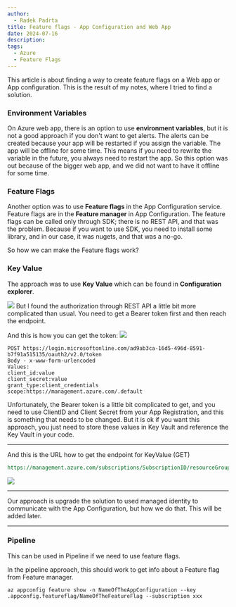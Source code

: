 ```yaml
---
author:
  - Radek Padrta
title: Feature flags - App Configuration and Web App
date: 2024-07-16
description: 
tags:
  - Azure
  - Feature Flags
---
```



This article is about finding a way to create feature flags on a Web app or App configuration. This is the result of my notes, where I tried to find a solution. 

### Environment Variables
On Azure web app, there is an option to use **environment variables**, but it is not a good approach if you don't want to get alerts. The alerts can be created because your app will be restarted if you assign the variable. The app will be offline for some time. This means if you need to rewrite the variable in the future, you always need to restart the app. So this option was out because of the bigger web app, and we did not want to have it offline for some time.

### Feature Flags
Another option was to use **Feature flags** in the App Configuration service. Feature flags are in the **Feature manager** in App Configuration. The feature flags can be called only through SDK; there is no REST API, and that was the problem. Because if you want to use SDK, you need to install some library, and in our case, it was nugets, and that was a no-go.

So how we can make the Feature flags work?

### Key Value
The approach was to use **Key Value** which can be found in **Configuration explorer**.

![](/configExplorer.png)
But I found the authorization through REST API a little bit more complicated than usual. You need to get a Bearer token first and then reach the endpoint.

And this is how you can get the token:
![](/GetToken.png)

```RestAPI
POST https://login.microsoftonline.com/ad9ab3ca-16d5-496d-8591-b7f91a515135/oauth2/v2.0/token
Body - x-www-form-urlencoded
Values:
client_id:value
client_secret:value
grant_type:client_credentials
scope:https://management.azure.com/.default
```

Unfortunately, the Bearer token is a little bit complicated to get, and you need to use ClientID and Client Secret from your App Registration, and this is something that needs to be changed. But it is ok if you want this approach, you just need to store these values in Key Vault and reference the Key Vault in your code.

---

And this is the URL how to get the endpoint for KeyValue (GET)

```Rest Api
https://management.azure.com/subscriptions/SubscriptionID/resourceGroups/RGname/providers/Microsoft.AppConfiguration/configurationStores/AppConfigurationName/keyValues/NameOfKeyValue$NameOfLabel?api-version=2023-03-01
```

![](/GetKeyValue.png)

---


Our approach is upgrade the solution to used managed identity to communicate with the App Configuration, but how we do that. This will be added later.



---
### Pipeline
This can be used in Pipeline if we need to use feature flags.

In the pipeline approach, this should work to get info about a Feature flag from Feature manager.

```Azure CLI
az appconfig feature show -n NameOfTheAppConfiguration --key .appconfig.featureflag/NameOfTheFeatureFlag --subscription xxx
```
